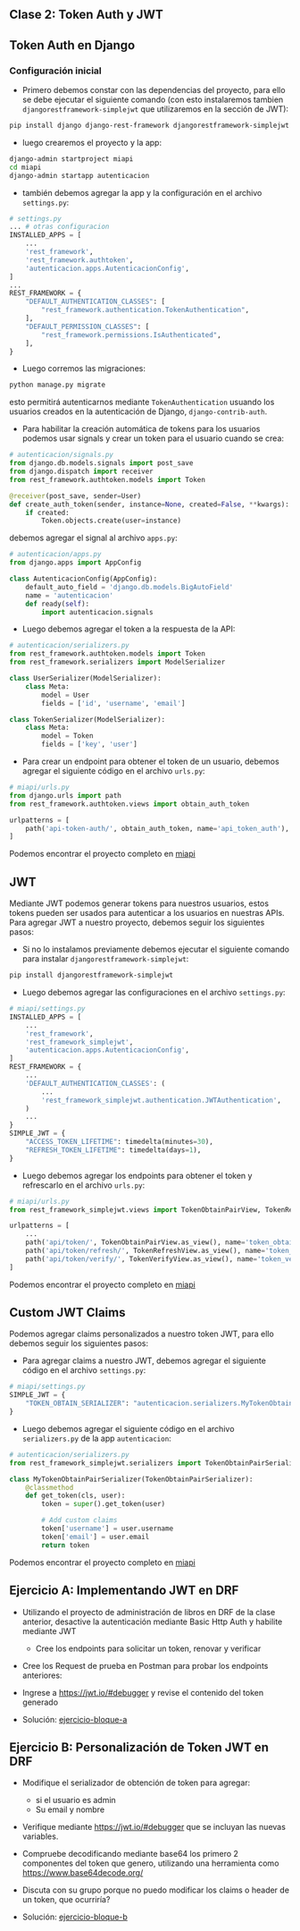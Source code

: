 ## Clase 2: Token Auth y JWT

## Token Auth en Django

### Configuración inicial

* Primero debemos constar con las dependencias del proyecto, para ello se debe ejecutar el siguiente comando (con esto instalaremos tambien `djangorestframework-simplejwt` que utilizaremos en la sección de JWT):

```bash
pip install django django-rest-framework djangorestframework-simplejwt
```

* luego crearemos el proyecto y la app:

```bash
django-admin startproject miapi
cd miapi
django-admin startapp autenticacion
```

* también debemos agregar la app y la configuración en el archivo `settings.py`:

```python
# settings.py
... # otras configuracion
INSTALLED_APPS = [
    ...
    'rest_framework',
    'rest_framework.authtoken',
    'autenticacion.apps.AutenticacionConfig',
]
...
REST_FRAMEWORK = {
    "DEFAULT_AUTHENTICATION_CLASSES": [
        "rest_framework.authentication.TokenAuthentication",
    ],
    "DEFAULT_PERMISSION_CLASSES": [
        "rest_framework.permissions.IsAuthenticated",
    ],
}
```

* Luego corremos las migraciones:

```bash
python manage.py migrate
```

esto permitirá autenticarnos mediante `TokenAuthentication` usuando los usuarios creados en la autenticación de Django, `django-contrib-auth`.

* Para habilitar la creación automática de tokens para los usuarios podemos usar signals y crear un token para el usuario cuando se crea:

```python
# autenticacion/signals.py
from django.db.models.signals import post_save
from django.dispatch import receiver
from rest_framework.authtoken.models import Token

@receiver(post_save, sender=User)
def create_auth_token(sender, instance=None, created=False, **kwargs):
    if created:
        Token.objects.create(user=instance)
```

debemos agregar el signal al archivo `apps.py`:

```python
# autenticacion/apps.py
from django.apps import AppConfig

class AutenticacionConfig(AppConfig):
    default_auto_field = 'django.db.models.BigAutoField'
    name = 'autenticacion'
    def ready(self):
        import autenticacion.signals
```

* Luego debemos agregar el token a la respuesta de la API:

```python
# autenticacion/serializers.py
from rest_framework.authtoken.models import Token
from rest_framework.serializers import ModelSerializer

class UserSerializer(ModelSerializer):
    class Meta:
        model = User
        fields = ['id', 'username', 'email']

class TokenSerializer(ModelSerializer):
    class Meta:
        model = Token
        fields = ['key', 'user']
```

* Para crear un endpoint para obtener el token de un usuario, debemos agregar el siguiente código en el archivo `urls.py`:

```python
# miapi/urls.py
from django.urls import path
from rest_framework.authtoken.views import obtain_auth_token

urlpatterns = [
    path('api-token-auth/', obtain_auth_token, name='api_token_auth'),
]
```

Podemos encontrar el proyecto completo en [miapi](./miapi/)

## JWT

Mediante JWT podemos generar tokens para nuestros usuarios, estos tokens pueden ser usados para autenticar a los usuarios en nuestras APIs. Para agregar JWT a nuestro proyecto, debemos seguir los siguientes pasos:

* Si no lo instalamos previamente debemos ejecutar el siguiente comando para instalar `djangorestframework-simplejwt`:

```bash
pip install djangorestframework-simplejwt
```

* Luego debemos agregar las configuraciones en el archivo `settings.py`:

```python
# miapi/settings.py
INSTALLED_APPS = [
    ...
    'rest_framework',
    'rest_framework_simplejwt',
    'autenticacion.apps.AutenticacionConfig',
]
REST_FRAMEWORK = {
    ...
    'DEFAULT_AUTHENTICATION_CLASSES': (
        ...
        'rest_framework_simplejwt.authentication.JWTAuthentication',
    )
    ...
}
SIMPLE_JWT = {
    "ACCESS_TOKEN_LIFETIME": timedelta(minutes=30),
    "REFRESH_TOKEN_LIFETIME": timedelta(days=1),
}
```

* Luego debemos agregar los endpoints para obtener el token y refrescarlo en el archivo `urls.py`:

```python
# miapi/urls.py
from rest_framework_simplejwt.views import TokenObtainPairView, TokenRefreshView, TokenVerifyView

urlpatterns = [
    ...
    path('api/token/', TokenObtainPairView.as_view(), name='token_obtain_pair'),
    path('api/token/refresh/', TokenRefreshView.as_view(), name='token_refresh'),
    path('api/token/verify/', TokenVerifyView.as_view(), name='token_verify'),
]
```

Podemos encontrar el proyecto completo en [miapi](./miapi/)

## Custom JWT Claims

Podemos agregar claims personalizados a nuestro token JWT, para ello debemos seguir los siguientes pasos:

* Para agregar claims a nuestro JWT, debemos agregar el siguiente código en el archivo `settings.py`:

```python
# miapi/settings.py
SIMPLE_JWT = {
    "TOKEN_OBTAIN_SERIALIZER": "autenticacion.serializers.MyTokenObtainPairSerializer",
}
```

* Luego debemos agregar el siguiente código en el archivo `serializers.py` de la app `autenticacion`:

```python
# autenticacion/serializers.py
from rest_framework_simplejwt.serializers import TokenObtainPairSerializer

class MyTokenObtainPairSerializer(TokenObtainPairSerializer):
    @classmethod
    def get_token(cls, user):
        token = super().get_token(user)

        # Add custom claims
        token['username'] = user.username
        token['email'] = user.email
        return token
```

Podemos encontrar el proyecto completo en [miapi](./miapi/)


## Ejercicio A: Implementando JWT en DRF

* Utilizando el proyecto de administración de libros en DRF de la clase anterior, desactive la autenticación mediante Basic Http Auth y habilite mediante JWT
    * Cree los endpoints para solicitar un token, renovar y verificar
* Cree los Request de prueba en Postman para probar los endpoints anteriores: 
* Ingrese a https://jwt.io/#debugger y revise el contenido del token generado

* Solución: [ejercicio-bloque-a](./ejercicio-bloque-a/README.md)

## Ejercicio B: Personalización de Token JWT en DRF
* Modifique el serializador de obtención de token para agregar:
    * si el usuario es admin
    * Su email y nombre
* Verifique mediante https://jwt.io/#debugger que se incluyan las nuevas variables.
* Compruebe decodificando mediante base64 los primero 2 componentes del token que genero, utilizando una herramienta como https://www.base64decode.org/ 
* Discuta con su grupo porque no puedo modificar los claims o header de un token, que ocurriría?

* Solución: [ejercicio-bloque-b](./ejercicio-bloque-b/README.md)
